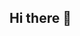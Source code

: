 ## Hi there 👋

<!--
**ghazayel/ghazayel** is a ✨ _special_ ✨ repository because its `README.md` (this file) appears on your GitHub profile.

# 👋 Hi there, I'm Mahmoud Ghazayel

I am a journalist and social entrepreneur from Lebanon with a passion for combating misinformation and enhancing digital literacy. I enjoy working on projects that bridge the gap between technology and media integrity.

🌱 Currently diving deep into **Python** and automation projects  
👯 Always excited to collaborate on **OSINT** (Open Source Intelligence) and **fact-checking**  
📄 Check out my [Resume and experience](https://ghazayel.com/#resume)  
📫 Let's connect: [LinkedIn](https://linkedin.com/in/ghazayel)  
🚀 Open to new challenges and opportunities in **journalism**, **fact-checking**, **news verification**, and more!

---

## 🛠️ Skills & Tools

![Python](https://img.shields.io/badge/Python-3.8-blue?style=for-the-badge&logo=python&logoColor=white)
![OSINT](https://img.shields.io/badge/OSINT-Tools-orange?style=for-the-badge&logo=internet-explorer&logoColor=white)
![Fact-Checking](https://img.shields.io/badge/Fact--Checking-Expert-red?style=for-the-badge&logo=checkmarx&logoColor=white)
![Journalism](https://img.shields.io/badge/Journalism-Digital-ff5733?style=for-the-badge&logo=news&logoColor=white)

---

## 🔗 Follow me on Social Media

[![Twitter](https://img.shields.io/twitter/follow/ghazayel?style=social)](https://twitter.com/ghazayel)
[![Facebook](https://img.shields.io/badge/Facebook-1877F2?style=for-the-badge&logo=facebook&logoColor=white)](https://facebook.com/ghazayel)
[![YouTube](https://img.shields.io/badge/YouTube-FF0000?style=for-the-badge&logo=youtube&logoColor=white)](https://youtube.com/ghazayel)
[![Instagram](https://img.shields.io/badge/Instagram-E4405F?style=for-the-badge&logo=instagram&logoColor=white)](https://instagram.com/ghazayel)
[![TikTok](https://img.shields.io/badge/TikTok-000000?style=for-the-badge&logo=tiktok&logoColor=white)](https://tiktok.com/@ghazayel)

---

## 📊 GitHub Stats

![GitHub Stats](https://github-readme-stats.vercel.app/api?username=mghazayel&show_icons=true&theme=radical)
![Top Languages](https://github-readme-stats.vercel.app/api/top-langs/?username=mghazayel&layout=compact&theme=radical)

---

🤝 **Always open for new opportunities and collaboration!**
```
-->
